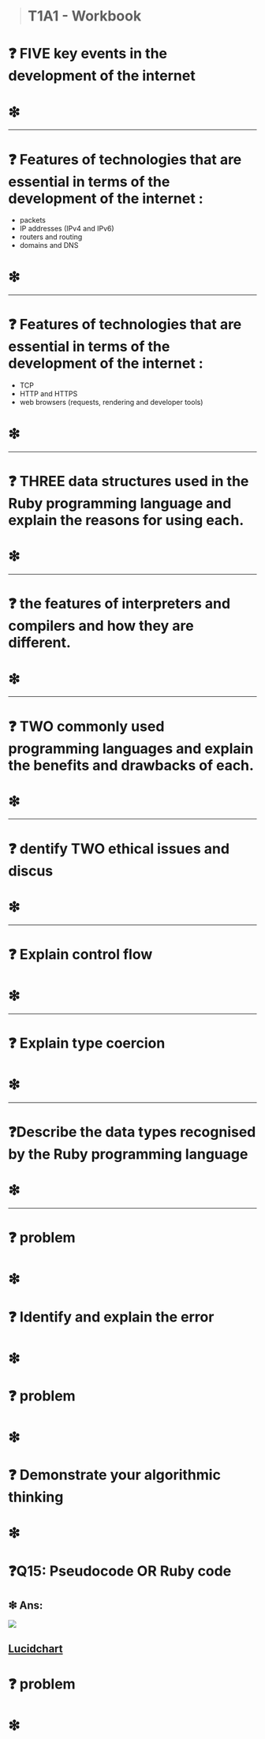 > # T1A1 - Workbook
# ❓  FIVE key events in the development of the internet

# ❇

---
# ❓ Features of technologies that are essential in terms of the development of the internet : 
 - packets
  - IP addresses (IPv4 and IPv6)
  - routers and routing
  - domains and DNS
  
  # ❇
---  
# ❓ Features of technologies that are essential in terms of the development of the internet : 

- TCP
 - HTTP and HTTPS
  - web browsers (requests, rendering and developer tools)
  # ❇
---  
 # ❓ THREE data structures used in the Ruby programming language and explain the reasons for using each.
 # ❇
 ---
 # ❓ the features of interpreters and compilers and how they are different.
 # ❇
 ---
 # ❓ TWO commonly used programming languages and explain the benefits and drawbacks of each.
 # ❇
 ---
 # ❓ dentify TWO ethical issues and discus
 # ❇
 ---
 # ❓ Explain control flow
 # ❇
 ---
 # ❓ Explain type coercion
 # ❇
 ---
 # ❓Describe the data types recognised by the Ruby programming language
 # ❇
 ---
 #  ❓ problem
 # ❇
 # ❓ Identify and explain the error
 # ❇
 # ❓ problem
 # ❇
 # ❓ Demonstrate your algorithmic thinking 
 # ❇
 # ❓Q15: Pseudocode OR Ruby code
 ## ❇ Ans:
 ![](https://i.imgur.com/ictVBlf.png)
 
 ## [Lucidchart](https://www.lucidchart.com/invitations/accept/7a0f12fe-8cbf-4b18-a40c-94c68e72ad3e)

 # ❓ problem
 # ❇
